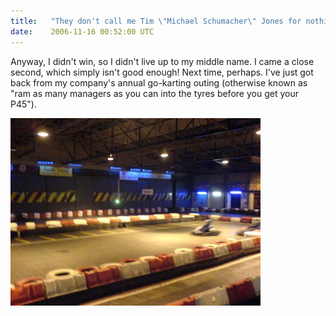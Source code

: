 ```yaml
---
title:   "They don't call me Tim \"Michael Schumacher\" Jones for nothing... actually they don't call me that at all"
date:    2006-11-16 00:52:00 UTC
---
```


Anyway, I didn't win, so I didn't live up to my middle name. I came a close second, which simply isn't good enough! Next time, perhaps. I've just got back from my company's annual go-karting outing (otherwise known as "ram as many managers as you can into the tyres before you get your P45").

![](/assets/posts/go-kart-racing.jpg)